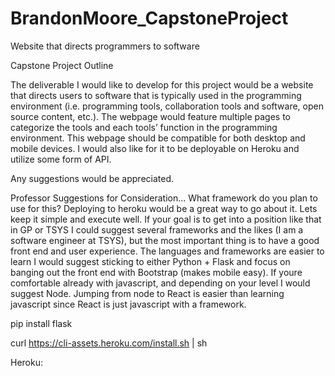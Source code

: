 # BrandonMoore_CapstoneProject
Website that directs programmers to software


Capstone Project Outline

The deliverable I would like to develop for this project would be a website that directs users to software that is typically used in the programming environment (i.e. programming tools, collaboration tools and software, open source content, etc.). The webpage would feature multiple pages to categorize the tools and each tools’ function in the programming environment. This webpage should be compatible for both desktop and mobile devices. I would also like for it to be deployable on Heroku and utilize some form of API.

Any suggestions would be appreciated.

Professor Suggestions for Consideration...
What framework do you plan to use for this? Deploying to heroku would be a great way to go about it. 
Lets keep it simple and execute well. If your goal is to get into a position like that in GP or TSYS I could suggest several frameworks and the likes (I am a software engineer at TSYS), but the most important thing is to have a good front end and user experience. The languages and frameworks are easier to learn
I would suggest sticking to either Python + Flask and focus on banging out the front end with Bootstrap (makes mobile easy). If youre comfortable already with javascript, and depending on your level I would suggest Node. Jumping from node to React is easier than learning javascript since React is just javascript with a framework. 

pip install flask

curl https://cli-assets.heroku.com/install.sh | sh

Heroku: 